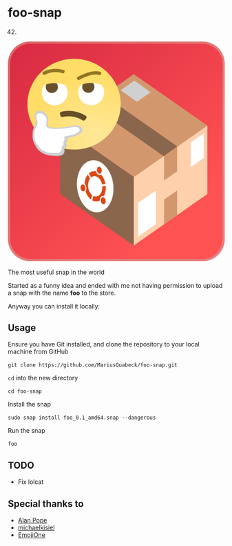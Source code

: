 # foo-snap
42.
![alt text](https://raw.githubusercontent.com/MariusQuabeck/foo-snap/master/foologo.png "foo logo")

The most useful snap in the world


Started as a funny idea and ended with me not having permission to upload a snap with the name **foo** to the store.

Anyway you can install it locally:

Usage
-----

Ensure you have Git installed, and clone the repository to your local machine from GitHub
```
git clone https://github.com/MariusQuabeck/foo-snap.git
```
`cd` into the new directory
```
cd foo-snap
```
Install the snap
```
sudo snap install foo_0.1_amd64.snap --dangerous
```
Run the snap
```
foo
```
TODO
------
- Fix lolcat

Special thanks to
------
- [Alan Pope](https://github.com/popey)
- [michaelkisiel](https://github.com/michaelkisiel)
- [EmojiOne](http://emojione.com/)
